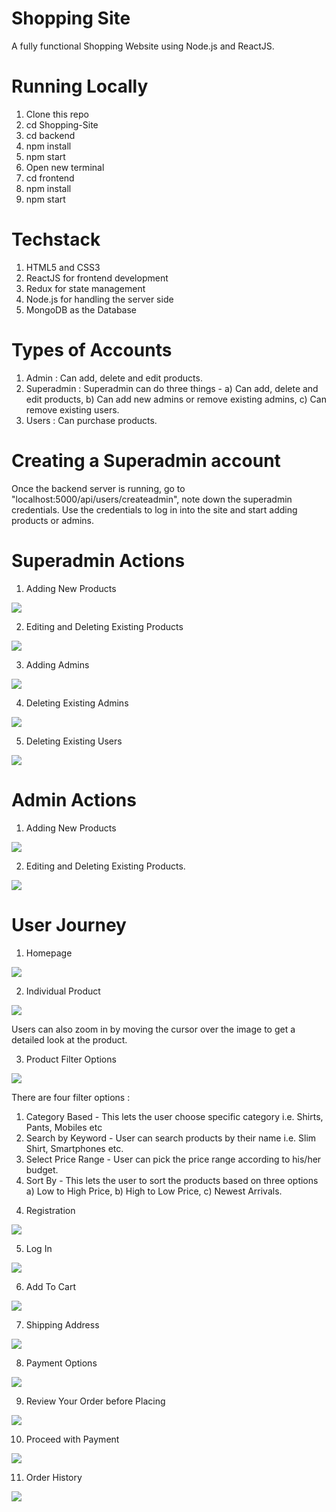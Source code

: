 # Shopping Site
A fully functional Shopping Website using Node.js and ReactJS.
# Running Locally
1. Clone this repo
2. cd Shopping-Site
3. cd backend 
4. npm install
5. npm start
6. Open new terminal
7. cd frontend
8. npm install
9. npm start
# Techstack
1. HTML5 and CSS3
2. ReactJS for frontend development
3. Redux for state management
4. Node.js for handling the server side
5. MongoDB as the Database
# Types of Accounts
1. Admin : Can add, delete and edit products.
2. Superadmin : Superadmin can do three things - a) Can add, delete and edit products, b) Can add new admins or remove existing admins, c) Can remove existing users.
3. Users : Can purchase products.
# Creating a Superadmin account
Once the backend server is running, go to "localhost:5000/api/users/createadmin", note down the superadmin credentials. Use the credentials to log in into the site and start adding products or admins.
# Superadmin Actions
1. Adding New Products

![](Screenshots/CreateProduct.PNG)

2. Editing and Deleting Existing Products

![](Screenshots/AllTheProducts.PNG)

3. Adding Admins 

![](Screenshots/CreateAdmin.PNG)

4. Deleting Existing Admins 

![](Screenshots/AllTheAdmins.PNG)

5. Deleting Existing Users

![](Screenshots/AllTheUsers.PNG)

# Admin Actions
1. Adding New Products

![](Screenshots/AdminCreateProduct.PNG)

2. Editing and Deleting Existing Products.

![](Screenshots/AdminAllTheProducts.PNG)

# User Journey
1. Homepage

![](Screenshots/Homepage.PNG)

2. Individual Product

![](Screenshots/ProductPage.PNG)

Users can also zoom in by moving the cursor over the image to get a detailed look at the product.

3. Product Filter Options

![](Screenshots/ProductFilterOptions.PNG)

There are four filter options : 
1) Category Based - This lets the user choose specific category i.e. Shirts, Pants, Mobiles etc
2) Search by Keyword - User can search products by their name i.e. Slim Shirt, Smartphones etc.
3) Select Price Range - User can pick the price range according to his/her budget.
4) Sort By - This lets the user to sort the products based on three options a) Low to High Price, b) High to Low Price, c) Newest Arrivals.

4. Registration

![](Screenshots/Registration.PNG)

5. Log In

![](Screenshots/Login.PNG)

6. Add To Cart 

![](Screenshots/AddToCart.PNG)

7. Shipping Address

![](Screenshots/Shipping.PNG)

8. Payment Options

![](Screenshots/Payment.PNG)

9. Review Your Order before Placing

![](Screenshots/PlaceOrder.PNG)

10. Proceed with Payment

![](Screenshots/PaymenyGateway.PNG)

11. Order History 

![](Screenshots/OrderPlaced.PNG)





